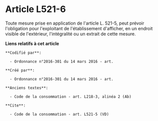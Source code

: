 # Article L521-6

Toute mesure prise en application de l'article L. 521-5, peut prévoir l'obligation pour l'exploitant de l'établissement
d'afficher, en un endroit visible de l'extérieur, l'intégralité ou un extrait de cette mesure.

**Liens relatifs à cet article**

	**Codifié par**:

	  - Ordonnance n°2016-301 du 14 mars 2016 - art.

	**Créé par**:

	  - Ordonnance n°2016-301 du 14 mars 2016 - art.

	**Anciens textes**:

	  - Code de la consommation - art. L218-3, alinéa 2 (Ab)

	**Cite**:

	  - Code de la consommation - art. L521-5 (VD)
